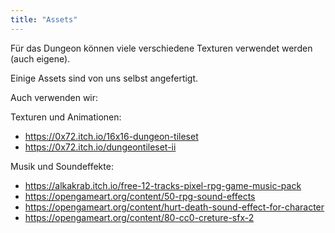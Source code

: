 ```yaml
---
title: "Assets"
---
```


Für das Dungeon können viele verschiedene Texturen verwendet werden (auch eigene).

Einige Assets sind von uns selbst angefertigt. 

Auch verwenden wir:

Texturen und Animationen:
- https://0x72.itch.io/16x16-dungeon-tileset
- https://0x72.itch.io/dungeontileset-ii

Musik und Soundeffekte:
- https://alkakrab.itch.io/free-12-tracks-pixel-rpg-game-music-pack
- https://opengameart.org/content/50-rpg-sound-effects
- https://opengameart.org/content/hurt-death-sound-effect-for-character
- https://opengameart.org/content/80-cc0-creture-sfx-2